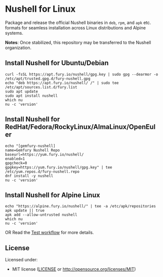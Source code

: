# Nushell for Linux

Package and release the official Nushell binaries in `deb`, `rpm`, and `apk` etc. formats for seamless installation across Linux distributions and Alpine systems.

**Notes**: Once stabilized, this repository may be transferred to the Nushell organization.

## Install Nushell for Ubuntu/Debian

```nu
curl -fsSL https://apt.fury.io/nushell/gpg.key | sudo gpg --dearmor -o /etc/apt/trusted.gpg.d/fury-nushell.gpg
echo "deb https://apt.fury.io/nushell/ /" | sudo tee /etc/apt/sources.list.d/fury.list
sudo apt update
sudo apt install nushell
which nu
nu -c 'version'
```

## Install Nushell for RedHat/Fedora/RockyLinux/AlmaLinux/OpenEuler

```nu
echo "[gemfury-nushell]
name=Gemfury Nushell Repo
baseurl=https://yum.fury.io/nushell/
enabled=1
gpgcheck=0
gpgkey=https://yum.fury.io/nushell/gpg.key" | tee /etc/yum.repos.d/fury-nushell.repo
dnf install -y nushell
nu -c 'version'
```

## Install Nushell for Alpine Linux

```nu
echo "https://alpine.fury.io/nushell/" | tee -a /etc/apk/repositories
apk update || true
apk add --allow-untrusted nushell
which nu
nu -c 'version'
```

OR Read the [Test workflow](https://github.com/hustcer/distro/blob/main/.github/workflows/test.yml) for more details.

## License

Licensed under:

- MIT license ([LICENSE](LICENSE) or http://opensource.org/licenses/MIT)
